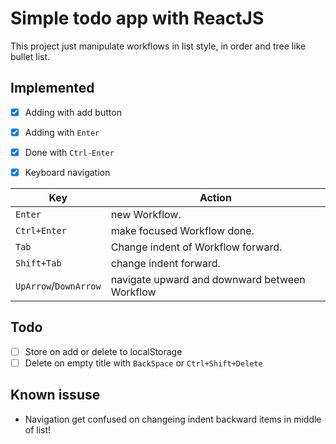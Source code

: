 # Simple todo app with ReactJS

This project just manipulate workflows in list style, in order and tree like bullet list.
## Implemented
- [x] Adding with add button
- [x] Adding with `Enter`
- [X] Done with `Ctrl-Enter`
- [x] Keyboard navigation


| Key | Action |
|---|---|
| `Enter` | new Workflow. |
| `Ctrl+Enter` | make focused Workflow done. |
| `Tab` | Change indent of Workflow forward. |
| `Shift+Tab` | change indent forward. |
| `UpArrow`/`DownArrow` | navigate upward and downward between Workflow |

## Todo
- [ ] Store on add or delete to localStorage
- [ ] Delete on empty title with `BackSpace` or `Ctrl+Shift+Delete`

## Known issuse
 - Navigation get confused on changeing indent backward items in middle of list! 
